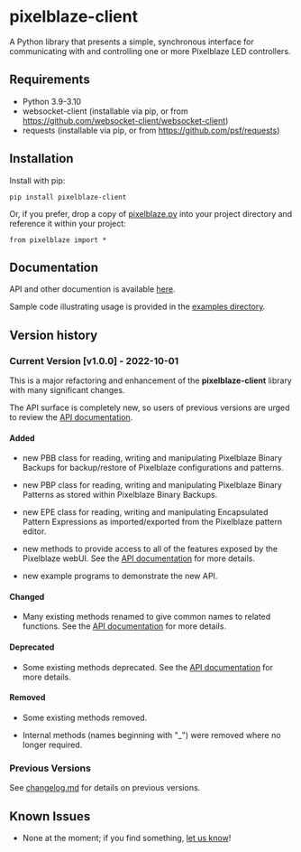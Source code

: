 # pixelblaze-client
A Python library that presents a simple, synchronous interface for communicating with and
controlling one or more Pixelblaze LED controllers. 

## Requirements
- Python 3.9-3.10
- websocket-client (installable via pip, or from https://github.com/websocket-client/websocket-client)
- requests (installable via pip, or from https://github.com/psf/requests)

## Installation
Install with pip:

```pip install pixelblaze-client```

Or, if you prefer, drop a copy of [pixelblaze.py](https://github.com/zranger1/pixelblaze-client/blob/main/pixelblaze-client/pixelblaze.py) into your project directory and reference it within your project:

```from pixelblaze import *```

## Documentation

API and other documention is available [here](https://github.com/zranger1/pixelblaze-client/blob/main/docs/index.md).

Sample code illustrating usage is provided in the [examples directory](https://github.com/zranger1/pixelblaze-client/blob/main/pixelblaze-client/examples).

## Version history

### Current Version [**v1.0.0**] - 2022-10-01

This is a major refactoring and enhancement of the **pixelblaze-client** library with many significant changes. 

The API surface is completely new, so users of previous versions are urged to review the [API documentation](https://github.com/zranger1/pixelblaze-client/blob/main/docs/index.md).

#### Added

* new PBB class for reading, writing and manipulating Pixelblaze Binary Backups for backup/restore of Pixelblaze configurations and patterns.

* new PBP class for reading, writing and manipulating Pixelblaze Binary Patterns as stored within Pixelblaze Binary Backups.

* new EPE class for reading, writing and manipulating Encapsulated Pattern Expressions as imported/exported from the Pixelblaze pattern editor.

* new methods to provide access to all of the features exposed by the Pixelblaze webUI. See the [API documentation](https://github.com/zranger1/pixelblaze-client/blob/main/docs/index.md) for more details.

* new example programs to demonstrate the new API.

#### Changed

* Many existing methods renamed to give common names to related functions.  See the [API documentation](https://github.com/zranger1/pixelblaze-client/blob/main/docs/index.md) for more details.

#### Deprecated

* Some existing methods deprecated.  See the [API documentation](https://github.com/zranger1/pixelblaze-client/blob/main/docs/index.md) for more details.

#### Removed

* Some existing methods removed.  

* Internal methods (names beginning with "_") were removed where no longer required.

### Previous Versions

See [changelog.md](https://github.com/zranger1/pixelblaze-client/blob/main/changelog.md) for details on previous versions.

## Known Issues
- None at the moment; if you find something, [let us know](https://github.com/zranger1/pixelblaze-client/issues/new/choose)!
